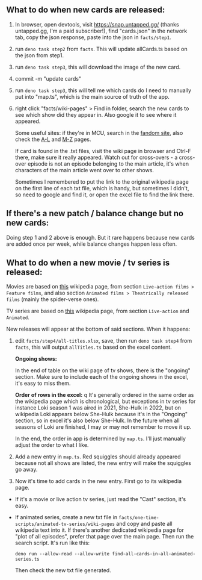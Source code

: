 ## What to do when new cards are released:

1. In browser, open devtools, visit https://snap.untapped.gg/ (thanks untapped.gg, I'm a paid subscriber!), find "cards.json" in the network tab, copy the json response, paste into the json in `facts/step1`.

1. run `deno task step2` from `facts`. This will update allCards.ts based on the json from step1.

1. run `deno task step3`, this will download the image of the new card.

1. commit -m "update cards"

1. run `deno task step3`, this will tell me which cards do I need to manually put into "map.ts", which is the main source of truth of the app.

1. right click "facts/wiki-pages" > Find in folder, search the new cards to see which show did they appear in. Also google it to see where it appeared.

   Some useful sites: if they're in MCU, search in the [fandom site](https://marvelcinematicuniverse.fandom.com), also check the [A-L](https://en.wikipedia.org/wiki/Characters_of_the_Marvel_Cinematic_Universe:_A%E2%80%93L) and [M-Z](https://en.wikipedia.org/wiki/Characters_of_the_Marvel_Cinematic_Universe:_M%E2%80%93Z) pages.

   If card is found in the .txt files, visit the wiki page in browser and Ctrl-F there, make sure it really appeared. Watch out for cross-overs - a cross-over episode is not an episode belonging to the main article, it's when characters of the main article went over to other shows.

   Sometimes I remembered to put the link to the original wikipedia page on the first line of each txt file, which is handy, but sometimes I didn't, so need to google and find it, or open the
   excel file to find the link there.

## If there's a new patch / balance change but no new cards:

Doing step 1 and 2 above is enough. But it rare happens because new cards are added once per week, while balance changes happen less often.

## What to do when a new movie / tv series is released:

Movies are based on [this](https://en.wikipedia.org/wiki/List_of_films_based_on_Marvel_Comics_publications#Theatrically_released_films) wikipedia page, from section `Live-action films > Feature films`, and also section `Animated films > Theatrically released films` (mainly the spider-verse ones).

TV series are based on [this](https://en.wikipedia.org/wiki/List_of_television_series_based_on_Marvel_Comics_publications#Animated) wikipedia page, from section `Live-action` and `Animated`.

New releases will appear at the bottom of said sections. When it happens:

1. edit `facts/step4/all-titles.xlsx`, save, then run `deno task step4` from `facts`, this will output `allTitles.ts` based on the excel content.

   **Ongoing shows:**

   In the end of table on the wiki page of tv shows, there is the "ongoing" section. Make sure to include each of the ongoing shows in the excel, it's easy to miss them.

   **Order of rows in the excel:**
   q
   It's generally ordered in the same order as the wikipedia page which is chronological, but exceptions in tv series for instance Loki season 1 was aired in 2021, She-Hulk in 2022, but on wikipedia Loki appears below She-Hulk because it's in the "Ongoing" section, so in excel it's also below She-Hulk. In the future when all seasons of Loki are finished, I may or may not remember to move it up.

   In the end, the order in app is determined by `map.ts`. I'll just manually adjust the order to what I like.

1. Add a new entry in `map.ts`. Red squiggles should already appeared because not all shows are listed, the new entry will make the squiggles go away.

1. Now it's time to add cards in the new entry. First go to its wikipedia page.

- If it's a movie or live action tv series, just read the "Cast" section, it's easy.

- If animated series, create a new txt file in `facts/one-time-scripts/animated-tv-series/wiki-pages` and copy and paste all wikipedia text into it. If there's another dedicated wikipedia page for "plot of all episodes", prefer that page over the main page. Then run the search script. It's run like this:

  ```
  deno run --allow-read --allow-write find-all-cards-in-all-animated-series.ts
  ```

  Then check the new txt file generated.
